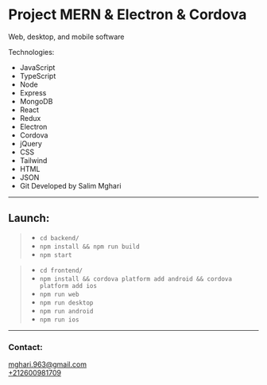 # Project MERN & Electron & Cordova

Web, desktop, and mobile software

Technologies:
- JavaScript
- TypeScript
- Node
- Express
- MongoDB
- React
- Redux
- Electron
- Cordova
- jQuery
- CSS
- Tailwind
- HTML
- JSON
- Git
Developed by Salim Mghari 

---

## Launch:

> - `cd backend/`
> - `npm install && npm run build`
> - `npm start`

> - `cd frontend/`
> - `npm install && cordova platform add android && cordova platform add ios`
> - `npm run web`
> - `npm run desktop`
> - `npm run android`
> - `npm run ios`

---

### Contact:

<mghari.963@gmail.com>  
<a href="call:+212600981709">+212600981709</a>
